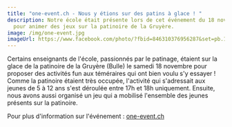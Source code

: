 ```yaml
---
title: "one-event.ch - Nous y étions sur des patins à glace ! "
description: Notre école était présente lors de cet événement du 18 novembre
  pour animer des jeux sur la patinoire de la Gruyère.
image: /img/one-event.jpg
imageUrl: https://www.facebook.com/photo/?fbid=846310376956287&set=pb.100047319986249.-2207520000
---
```

Certains enseignants de l'école, passionnés par le patinage, étaient sur la glace de la patinoire de la Gruyère (Bulle) le samedi 18 novembre pour proposer des activités fun aux téméraires qui ont bien voulu s'y essayer ! Comme la patinoire étaient très occupée, l'activité qui s'adressait aux jeunes de 5 à 12 ans s'est déroulée entre 17h et 18h uniquement. Ensuite, nous avons aussi organisé un jeu qui a mobilisé l'ensemble des jeunes présents sur la patinoire.

P﻿our  plus d'information sur l'événement : [one-event.ch](one-event.ch)